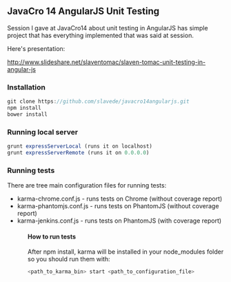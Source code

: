 ## JavaCro 14 AngularJS Unit Testing ##

Session I gave at JavaCro14 about unit testing in AngularJS has simple project that has everything implemented that was said at session.

Here's presentation:

http://www.slideshare.net/slaventomac/slaven-tomac-unit-testing-in-angular-js

### Installation ###

```javascript
git clone https://github.com/slavede/javacro14angularjs.git
npm install
bower install
```

### Running local server ###

```javascript
grunt expressServerLocal (runs it on localhost)
grunt expressServerRemote (runs it on 0.0.0.0)
```

### Running tests ###
There are tree main configuration files for running tests:

<ul>
  <li>karma-chrome.conf.js - runs tests on Chrome (without coverage report)</li>
  <li>karma-phantomjs.conf.js - runs tests on PhantomJS (without coverage report)</li>
  <li>karma-jenkins.conf.js - runs tests on PhantomJS (with coverage report)</li>
<ul>

#### How to run tests ####
After npm install, karma will be installed in your node_modules folder so you should run them with:
```javascript
<path_to_karma_bin> start <path_to_configuration_file>
```
